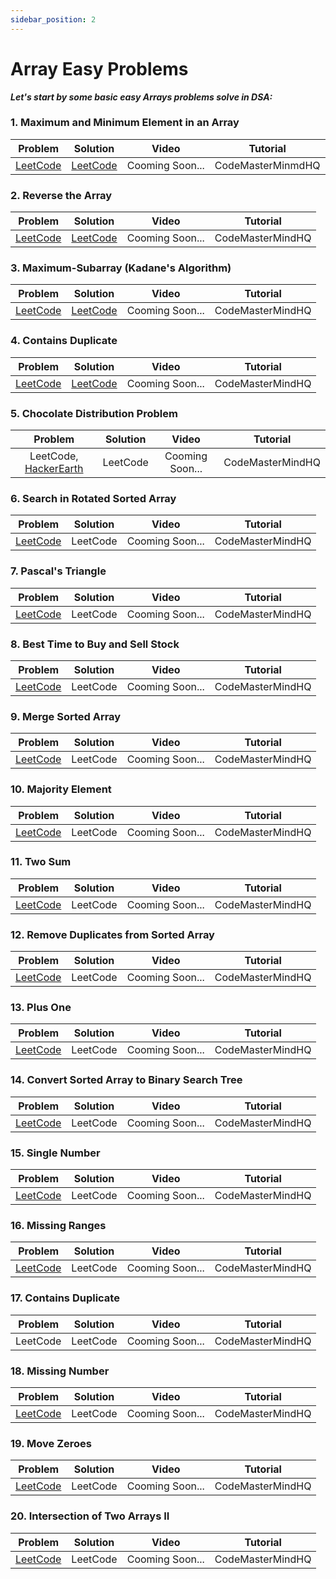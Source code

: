 ```yaml
---
sidebar_position: 2
---
```


# Array Easy Problems

***Let's start by some basic easy Arrays problems solve in DSA:***

### 1. Maximum and Minimum Element in an Array 
   
   | Problem | Solution | Video |Tutorial |
   |:-------:|:--------:|:--------:|:--------:|
   | [LeetCode](https://leetcode.com/discuss/interview-question/3593060/Maximum-and-Minimum-Element-in-an-Array) | [LeetCode](https://leetcode.com/discuss/interview-question/3593060/Maximum-and-Minimum-Element-in-an-Array/1915347) |Cooming Soon... | CodeMasterMinmdHQ |
### 2. Reverse the Array 
   
   | Problem | Solution |Video |Tutorial |
   |:-------:|:--------:|:--------:|:--------:|
   | [LeetCode](https://leetcode.com/discuss/interview-question/3593148/Reverse-the-Array) |[LeetCode](https://leetcode.com/discuss/interview-question/3593148/Reverse-the-Array/1915383) |Cooming Soon... | CodeMasterMindHQ |

### 3. Maximum-Subarray (Kadane's Algorithm) 

   | Problem | Solution |Video |Tutorial |
   |:-------:|:--------:|:--------:|:--------:|
   | [LeetCode](https://leetcode.com/problems/maximum-subarray/) |[LeetCode](https://leetcode.com/problems/maximum-subarray/solutions/2671118/runtime-1ms-and-faster-100-in-java-easy-and-understanding-solution-in-java/) |Cooming Soon... | CodeMasterMindHQ |

### 4. Contains Duplicate 

   | Problem | Solution |Video |Tutorial |
   |:-------:|:--------:|:--------:|:--------:|
   | [LeetCode](https://leetcode.com/problems/contains-duplicate/) |[LeetCode](https://leetcode.com/problems/contains-duplicate/solutions/2671057/easy-and-very-understanding-solution-in-java/) |Cooming Soon... | CodeMasterMindHQ |

### 5. Chocolate Distribution Problem 

   | Problem | Solution |Video |Tutorial |
   |:-------:|:--------:|:--------:|:--------:|
   | LeetCode, [HackerEarth](https://www.hackerearth.com/practice/basic-programming/implementation/basics-of-implementation/practice-problems/algorithm/chocolate-distribution-709f61ec/) |LeetCode |Cooming Soon... | CodeMasterMindHQ|

### 6. Search in Rotated Sorted Array 

   | Problem | Solution |Video |Tutorial |
   |:-------:|:--------:|:--------:|:--------:|
   | [LeetCode](https://leetcode.com/problems/search-in-rotated-sorted-array/) |LeetCode |Cooming Soon... | CodeMasterMindHQ|

### 7. Pascal's Triangle 

   | Problem | Solution |Video |Tutorial |
   |:-------:|:--------:|:--------:|:--------:|
   | [LeetCode](https://leetcode.com/problems/pascals-triangle/) |LeetCode |Cooming Soon... | CodeMasterMindHQ|

### 8. Best Time to Buy and Sell Stock 

   | Problem | Solution |Video |Tutorial |
   |:-------:|:--------:|:--------:|:--------:|
   | [LeetCode](https://leetcode.com/problems/best-time-to-buy-and-sell-stock/) |LeetCode |Cooming Soon... | CodeMasterMindHQ|

### 9.  Merge Sorted Array 

   | Problem | Solution |Video |Tutorial |
   |:-------:|:--------:|:--------:|:--------:|
   | [LeetCode](https://leetcode.com/problems/merge-sorted-array/) |LeetCode |Cooming Soon... | CodeMasterMindHQ|

### 10. Majority Element

   | Problem | Solution |Video |Tutorial |
   |:-------:|:--------:|:--------:|:--------:|
   | [LeetCode](https://leetcode.com/problems/majority-element/) |LeetCode |Cooming Soon... | CodeMasterMindHQ|

### 11. Two Sum

   | Problem | Solution |Video |Tutorial |
   |:-------:|:--------:|:--------:|:--------:|
   | [LeetCode](https://leetcode.com/problems/two-sum/) |LeetCode |Cooming Soon... | CodeMasterMindHQ|

### 12. Remove Duplicates from Sorted Array

   | Problem | Solution |Video |Tutorial |
   |:-------:|:--------:|:--------:|:--------:|
   | [LeetCode](https://leetcode.com/problems/remove-duplicates-from-sorted-array/) |LeetCode |Cooming Soon... | CodeMasterMindHQ|

### 13. Plus One

   | Problem | Solution |Video |Tutorial |
   |:-------:|:--------:|:--------:|:--------:|
   | [LeetCode](https://leetcode.com/problems/plus-one/) |LeetCode |Cooming Soon... | CodeMasterMindHQ|

### 14. Convert Sorted Array to Binary Search Tree

   | Problem | Solution |Video |Tutorial |
   |:-------:|:--------:|:--------:|:--------:|
   | [LeetCode](https://leetcode.com/problems/convert-sorted-array-to-binary-search-tree/) |LeetCode |Cooming Soon... | CodeMasterMindHQ|

### 15. Single Number

   | Problem | Solution |Video |Tutorial |
   |:-------:|:--------:|:--------:|:--------:|
   |[LeetCode](https://leetcode.com/problems/single-number/) |LeetCode |Cooming Soon... | CodeMasterMindHQ|

### 16. Missing Ranges

   | Problem | Solution |Video |Tutorial |
   |:-------:|:--------:|:--------:|:--------:|
   | [LeetCode](https://leetcode.com/problems/missing-ranges/) |LeetCode |Cooming Soon... | CodeMasterMindHQ|

### 17. Contains Duplicate

   | Problem | Solution |Video |Tutorial |
   |:-------:|:--------:|:--------:|:--------:|
   | LeetCode |LeetCode |Cooming Soon... | CodeMasterMindHQ|

### 18. Missing Number

   | Problem | Solution |Video |Tutorial |
   |:-------:|:--------:|:--------:|:--------:|
   | [LeetCode](https://leetcode.com/problems/missing-number/) |LeetCode |Cooming Soon... | CodeMasterMindHQ|

### 19. Move Zeroes

   | Problem | Solution |Video |Tutorial |
   |:-------:|:--------:|:--------:|:--------:|
   | [LeetCode](https://leetcode.com/problems/move-zeroes/) |LeetCode |Cooming Soon... | CodeMasterMindHQ|

### 20. Intersection of Two Arrays II

   | Problem | Solution |Video |Tutorial |
   |:-------:|:--------:|:--------:|:--------:|
   | [LeetCode](https://leetcode.com/problems/intersection-of-two-arrays-ii/) |LeetCode |Cooming Soon... | CodeMasterMindHQ|

